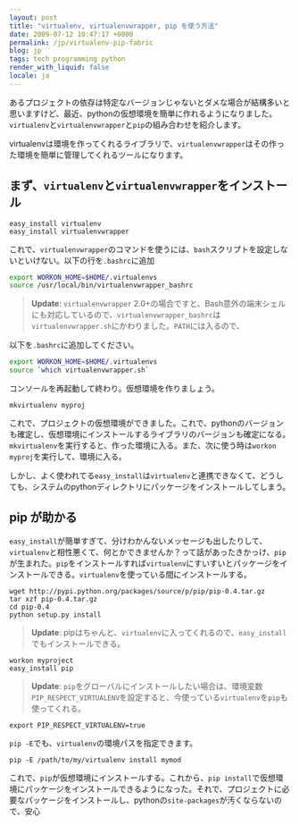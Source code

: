 ```yaml
---
layout: post
title: "virtualenv, virtualenvwrapper, pip を使う方法"
date: 2009-07-12 10:47:17 +0000
permalink: /jp/virtualenv-pip-fabric
blog: jp
tags: tech programming python
render_with_liquid: false
locale: ja
---
```


あるプロジェクトの依存は特定なバージョンじゃないとダメな場合が結構多いと思いますけど、最近、pythonの仮想環境を簡単に作れるようになりました。`virtualenv`と`virtualenvwrapper`と`pip`の組み合わせを紹介します。

virtualenvは環境を作ってくれるライブラリで、`virtualenvwrapper`はその作った環境を簡単に管理してくれるツールになります。

## まず、`virtualenv`と`virtualenvwrapper`をインストール

```text
easy_install virtualenv
easy_install virtualenvwrapper
```

これで、`virtualenvwrapper`のコマンドを使うには、`bash`スクリプトを設定しないといけない。以下の行を`.bashrc`に追加

```bash
export WORKON_HOME=$HOME/.virtualenvs
source /usr/local/bin/virtualenvwrapper_bashrc
```

> **Update**: `virtualenvwrapper` 2.0+の場合ですと、Bash意外の端末シェルにも対応しているので、`virtualenvwrapper_bashrc`は`virtualenvwrapper.sh`にかわりました。`PATH`には入るので、

以下を`.bashrc`に追加してください。

```bash
export WORKON_HOME=$HOME/.virtualenvs
source `which virtualenvwrapper.sh`
```

コンソールを再起動して終わり。仮想環境を作りましょう。

```text
mkvirtualenv myproj
```

これで、プロジェクトの仮想環境ができました。これで、pythonのバージョンも確定し、仮想環境にインストールするライブラリのバージョンも確定になる。`mkvirtualenv`を実行すると、作った環境に入る。また、次に使う時は`workon myproj`を実行して、環境に入る。

しかし、よく使われてる`easy_install`は`virtualenv`と連携できなくて、どうしても、システムのpythonディレクトリにパッケージをインストールしてしまう。

## pip が助かる

`easy_install`が簡単すぎて、分けわかんないメッセージも出したりして、`virtualenv`と相性悪くて、何とかできませんか？って話があったきかっけ、`pip`が生まれた。`pip`をインストールすれば`virtualenv`にすいすいとパッケージをインストールできる。`virtualenv`を使っている間にインストールする。

```text
wget http://pypi.python.org/packages/source/p/pip/pip-0.4.tar.gz
tar xzf pip-0.4.tar.gz
cd pip-0.4
python setup.py install
```

> **Update**: pipはちゃんと、`virtualenv`に入ってくれるので、`easy_install`でもインストールできる。

```text
workon myproject
easy_install pip
```

> **Update**: `pip`をグローバルにインストールしたい場合は、環境変数`PIP_RESPECT_VIRTUALENV`を設定すると、今使っている`virtualenv`を`pip`も使ってくれる。

```text
export PIP_RESPECT_VIRTUALENV=true
```

`pip -E`でも、`virtualenv`の環境パスを指定できます。

```text
pip -E /path/to/my/virtualenv install mymod
```

これで、`pip`が仮想環境にインストールする。これから、`pip install`で仮想環境にパッケージをインストールできるようになった。それで、プロジェクトに必要なパッケージをインストールし、pythonの`site-packages`が汚くならないので、安心
